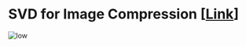 # SVD for Image Compression [[Link](https://ivantipow.github.io/svd/)]

![low](https://github.com/ivantipow/svd/blob/main/svd.gif)
